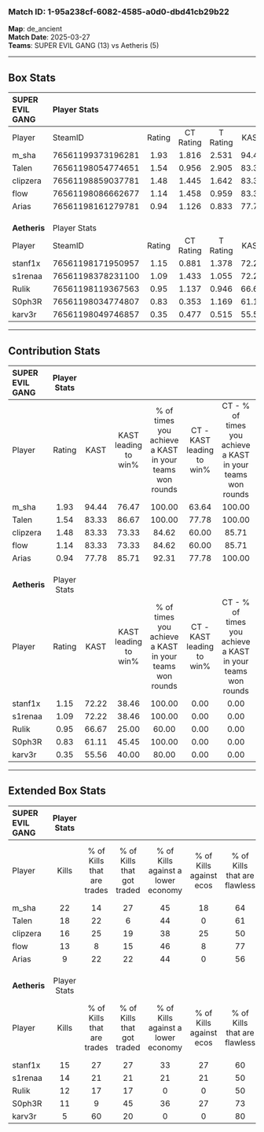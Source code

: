 ### Match ID: 1-95a238cf-6082-4585-a0d0-dbd41cb29b22  
**Map**: de_ancient  
**Match Date**: 2025-03-27  
**Teams**: SUPER EVIL GANG (13) vs Aetheris (5)  

---  

## Box Stats  

| **SUPER EVIL GANG** | Player Stats      |        |           |          |       |       |       |         |        |      |     |
| :- | :- | :-: | :-: | :-: | :-: | :-: | :-: | :-: | :-: | :-: | :-: |
| Player              | SteamID           | Rating | CT Rating | T Rating | KAST  |  ADR  | Kills | Assists | Deaths | K/D  | HS% |
| m_sha               | 76561199373196281 |  1.93  |   1.816   |  2.531   | 94.44 | 139.4 |  22   |   11    |   13   | 1.69 | 72  |
| Talen               | 76561198054774651 |  1.54  |   0.956   |  2.905   | 83.33 | 92.4  |  18   |    2    |   10   | 1.80 | 61  |
| clipzera            | 76561198859037781 |  1.48  |   1.445   |  1.642   | 83.33 | 92.1  |  16   |    8    |   10   | 1.60 | 50  |
| flow                | 76561198086662677 |  1.14  |   1.458   |  0.959   | 83.33 | 56.6  |  13   |    4    |   12   | 1.08 | 23  |
| Arias               | 76561198161279781 |  0.94  |   1.126   |  0.833   | 77.78 | 64.3  |   9   |    5    |   12   | 0.75 | 33  |
|                     |                   |        |           |          |       |       |       |         |        |      |     |
|                     |                   |        |           |          |       |       |       |         |        |      |     |
|                     |                   |        |           |          |       |       |       |         |        |      |     |
| **Aetheris**        | Player Stats      |        |           |          |       |       |       |         |        |      |     |
| Player              | SteamID           | Rating | CT Rating | T Rating | KAST  |  ADR  | Kills | Assists | Deaths | K/D  | HS% |
| stanf1x             | 76561198171950957 |  1.15  |   0.881   |  1.378   | 72.22 | 79.0  |  15   |    1    |   14   | 1.07 | 60  |
| s1renaa             | 76561198378231100 |  1.09  |   1.433   |  1.055   | 72.22 | 86.7  |  14   |    5    |   16   | 0.88 | 57  |
| RuIik               | 76561198119367563 |  0.95  |   1.137   |  0.946   | 66.67 | 82.1  |  12   |    6    |   16   | 0.75 | 66  |
| S0ph3R              | 76561198034774807 |  0.83  |   0.353   |  1.169   | 61.11 | 70.6  |  11   |    3    |   15   | 0.73 | 36  |
| karv3r              | 76561198049746857 |  0.35  |   0.477   |  0.515   | 55.56 | 37.7  |   5   |    4    |   17   | 0.29 | 40  |
---  

## Contribution Stats  

| **SUPER EVIL GANG** | Player Stats |       |                      |                                                        |                           |                                                             |                          |                                                            |
| :- | :-: | :-: | :-: | :-: | :-: | :-: | :-: | :-: |
| Player              |    Rating    | KAST  | KAST leading to win% | % of times you achieve a KAST in your teams won rounds | CT - KAST leading to win% | CT - % of times you achieve a KAST in your teams won rounds | T - KAST leading to win% | T - % of times you achieve a KAST in your teams won rounds |
| m_sha               |     1.93     | 94.44 |        76.47         |                         100.00                         |           63.64           |                           100.00                            |          100.00          |                           100.00                           |
| Talen               |     1.54     | 83.33 |        86.67         |                         100.00                         |           77.78           |                           100.00                            |          100.00          |                           100.00                           |
| clipzera            |     1.48     | 83.33 |        73.33         |                         84.62                          |           60.00           |                            85.71                            |          100.00          |                           83.33                            |
| flow                |     1.14     | 83.33 |        73.33         |                         84.62                          |           60.00           |                            85.71                            |          100.00          |                           83.33                            |
| Arias               |     0.94     | 77.78 |        85.71         |                         92.31                          |           77.78           |                           100.00                            |          100.00          |                           83.33                            |
|                     |              |       |                      |                                                        |                           |                                                             |                          |                                                            |
|                     |              |       |                      |                                                        |                           |                                                             |                          |                                                            |
|                     |              |       |                      |                                                        |                           |                                                             |                          |                                                            |
| **Aetheris**        | Player Stats |       |                      |                                                        |                           |                                                             |                          |                                                            |
| Player              |    Rating    | KAST  | KAST leading to win% | % of times you achieve a KAST in your teams won rounds | CT - KAST leading to win% | CT - % of times you achieve a KAST in your teams won rounds | T - KAST leading to win% | T - % of times you achieve a KAST in your teams won rounds |
| stanf1x             |     1.15     | 72.22 |        38.46         |                         100.00                         |           0.00            |                            0.00                             |          55.56           |                           100.00                           |
| s1renaa             |     1.09     | 72.22 |        38.46         |                         100.00                         |           0.00            |                            0.00                             |          71.43           |                           100.00                           |
| RuIik               |     0.95     | 66.67 |        25.00         |                         60.00                          |           0.00            |                            0.00                             |          42.86           |                           60.00                            |
| S0ph3R              |     0.83     | 61.11 |        45.45         |                         100.00                         |           0.00            |                            0.00                             |          62.50           |                           100.00                           |
| karv3r              |     0.35     | 55.56 |        40.00         |                         80.00                          |           0.00            |                            0.00                             |          57.14           |                           80.00                            |
---  

## Extended Box Stats  

| **SUPER EVIL GANG** | Player Stats |                            |                            |                                    |                         |                              |                                 |        |                             |                                     |                          |                               |                            |
| :- | :-: | :-: | :-: | :-: | :-: | :-: | :-: | :-: | :-: | :-: | :-: | :-: | :-: |
| Player              |    Kills     | % of Kills that are trades | % of Kills that got traded | % of Kills against a lower economy | % of Kills against ecos | % of Kills that are flawless | % of Kills that are close duels | Deaths | % of Deaths that get traded | % of Deaths against a lower economy | % of Deaths against ecos | % of Deaths that are flawless | % of Deaths that are close |
| m_sha               |      22      |             14             |             27             |                 45                 |           18            |              64              |               14                |   13   |             31              |                 31                  |            15            |              31               |             8              |
| Talen               |      18      |             22             |             6              |                 44                 |            0            |              61              |                0                |   10   |             20              |                 30                  |            10            |              70               |             0              |
| clipzera            |      16      |             25             |             19             |                 38                 |           25            |              50              |                6                |   10   |             10              |                 40                  |            20            |              70               |             0              |
| flow                |      13      |             8              |             15             |                 46                 |            8            |              77              |                8                |   12   |             42              |                 33                  |            0             |              67               |             8              |
| Arias               |      9       |             22             |             22             |                 44                 |            0            |              56              |               11                |   12   |             25              |                 25                  |            0             |              67               |             0              |
|                     |              |                            |                            |                                    |                         |                              |                                 |        |                             |                                     |                          |                               |                            |
|                     |              |                            |                            |                                    |                         |                              |                                 |        |                             |                                     |                          |                               |                            |
|                     |              |                            |                            |                                    |                         |                              |                                 |        |                             |                                     |                          |                               |                            |
| **Aetheris**        | Player Stats |                            |                            |                                    |                         |                              |                                 |        |                             |                                     |                          |                               |                            |
| Player              |    Kills     | % of Kills that are trades | % of Kills that got traded | % of Kills against a lower economy | % of Kills against ecos | % of Kills that are flawless | % of Kills that are close duels | Deaths | % of Deaths that get traded | % of Deaths against a lower economy | % of Deaths against ecos | % of Deaths that are flawless | % of Deaths that are close |
| stanf1x             |      15      |             27             |             27             |                 33                 |           27            |              60              |                7                |   14   |             14              |                  7                  |            0             |              79               |             0              |
| s1renaa             |      14      |             21             |             21             |                 21                 |           21            |              50              |                7                |   16   |             19              |                 13                  |            6             |              69               |             6              |
| RuIik               |      12      |             17             |             17             |                 0                  |            0            |              50              |                0                |   16   |             13              |                 13                  |            6             |              50               |             13             |
| S0ph3R              |      11      |             9              |             45             |                 36                 |           27            |              73              |                0                |   15   |             13              |                 13                  |            7             |              73               |             7              |
| karv3r              |      5       |             60             |             20             |                 0                  |            0            |              80              |                0                |   17   |             29              |                 18                  |            12            |              41               |             12             |
